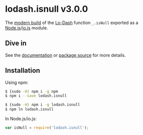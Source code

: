 # lodash.isnull v3.0.0

The [modern build](https://github.com/lodash/lodash/wiki/Build-Differences) of the [Lo-Dash](https://lodash.com/) function `_.isNull` exported as a [Node.js](http://nodejs.org/)/[io.js](https://iojs.org/) module.

## Dive in

See the [documentation](https://lodash.com/docs#isNull) or [package source](https://github.com/lodash/lodash/blob/3.0.0-npm-packages/lodash.isnull/index.js) for more details.

## Installation

Using npm:

```bash
$ {sudo -H} npm i -g npm
$ npm i --save lodash.isnull

$ {sudo -H} npm i -g lodash.isnull
$ npm ln lodash.isnull
```

In Node.js/io.js:

```js
var isNull = require('lodash.isnull');
```
